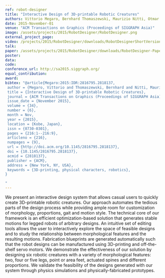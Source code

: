 ```yaml
---
ref: robot-designer
title: "Interactive Design of 3D-printable Robotic Creatures"
authors: Vittorio Megaro, Bernhard Thomaszewski, Maurizio Nitti, Otmar Hilliges, Markus Gross, Stelian Coros
date: 2015-November-01
venue: "ACM Transactions on Graphics (Proceedings of SIGGRAPH Asia)"
image: /assets/projects/2015/RobotDesigner/RobotDesigner.png
external_project_page: 
video: /projects/2015/RobotDesigner/downloads/RobotDesignerShortVersion.mov
talk: 
paper: /assets/projects/2015/RobotDesigner/downloads/RobotDesigner-Paper.pdf
poster: 
data: 
code: 
conference_url: http://sa2015.siggraph.org/
equal_contribution: 
award: 
bibtex: "@article{Megaro:2015:IDR:2816795.2818137,
 author = {Megaro, Vittorio and Thomaszewski, Bernhard and Nitti, Maurizio and Hilliges, Otmar and Gross, Markus and Coros, Stelian},
 title = {Interactive Design of 3D-printable Robotic Creatures},
 journal = {ACM Transactions on Graphics (Proceedings of SIGGRAPH Asia)},
 issue_date = {November 2015},
 volume = {34},
 number = {6},
 month = Nov,
 year = {2015},
 location = {Kobe, Japan},
 issn = {0730-0301},
 pages = {216:1--216:9},
 articleno = {216},
 numpages = {9},
 url = {http://doi.acm.org/10.1145/2816795.2818137},
 doi = {10.1145/2816795.2818137},
 acmid = {2818137},
 publisher = {ACM},
 address = {New York, NY, USA},
 keywords = {3D-printing, physical characters, robotics},
}

"
---
```

We present an interactive design system that allows casual users to quickly create 3D-printable robotic creatures. Our approach automates the tedious parts of the design process while providing ample room for customization of morphology, proportions, gait and motion style. The technical core of our framework is an efficient optimization-based solution that generates stable motions for legged robots of arbitrary designs. An intuitive set of editing tools allows the user to interactively explore the space of feasible designs and to study the relationship between morphological features and the resulting motions. Fabrication blueprints are generated automatically such that the robot designs can be manufactured using 3D-printing and off-the-shelf servo motors. We demonstrate the effectiveness of our solution by designing six robotic creatures with a variety of morphological features: two, four or five legs, point or area feet, actuated spines and different proportions. We validate the feasibility of the designs generated with our system through physics simulations and physically-fabricated prototypes.
